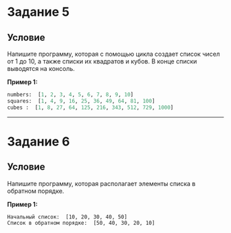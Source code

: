 
# Задание 5
## Условие

Напишите программу, которая с помощью цикла создает список чисел от 1 до 10, а также списки их квадратов и кубов. В конце списки выводятся на консоль.

**Пример 1:**

```python
numbers:  [1, 2, 3, 4, 5, 6, 7, 8, 9, 10]
squares:  [1, 4, 9, 16, 25, 36, 49, 64, 81, 100]
cubes :  [1, 8, 27, 64, 125, 216, 343, 512, 729, 1000]
```

---
# Задание 6
## Условие

Напишите программу, которая располагает элементы списка в обратном порядке.

**Пример 1:**

```
Начальный список:  [10, 20, 30, 40, 50]
Список в обратном порядке:  [50, 40, 30, 20, 10]
```
